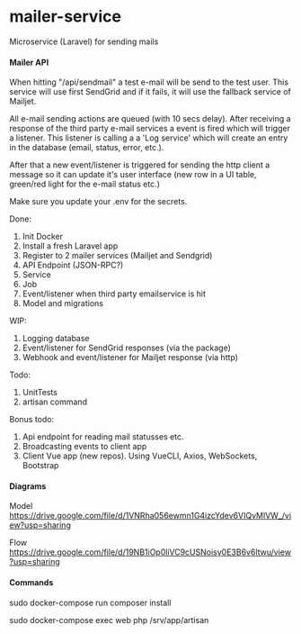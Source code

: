 # mailer-service

Microservice (Laravel) for sending mails

#### Mailer API

When hitting "/api/sendmail" a test e-mail will be send to the test user. This service will use 
first SendGrid and if it fails, it will use the fallback service of Mailjet. 

All e-mail sending actions are queued (with 10 secs delay). After receiving a response of the third
party e-mail services a event is fired which will trigger a listener. This listener is calling a 
a 'Log service' which will create an entry in the database (email, status, error, etc.). 

After that a new event/listener is triggered for sending the http client a message so it can update it's
user interface (new row in a UI table, green/red light for the e-mail status etc.)

Make sure you update your .env for the secrets.

Done:
1. Init Docker
2. Install a fresh Laravel app
3. Register to 2 mailer services (Mailjet and Sendgrid)
4. API Endpoint (JSON-RPC?)
5. Service
4. Job
7. Event/listener when third party emailservice is hit 
8. Model and migrations 

WIP:
1. Logging database
2. Event/listener for SendGrid responses (via the package)
3. Webhook and event/listener for Mailjet response (via http)

Todo:
1. UnitTests
2. artisan command

Bonus todo:
1. Api endpoint for reading mail statusses etc.
2. Broadcasting events to client app
3. Client Vue app (new repos). Using VueCLI, Axios, WebSockets, Bootstrap

#### Diagrams

Model
https://drive.google.com/file/d/1VNRha056ewmn1G4izcYdev6VIQvMlVW_/view?usp=sharing

Flow
https://drive.google.com/file/d/19NB1iOp0liVC9cUSNoisy0E3B6v6ltwu/view?usp=sharing

#### Commands

sudo docker-compose run composer install

sudo docker-compose exec web php /srv/app/artisan



